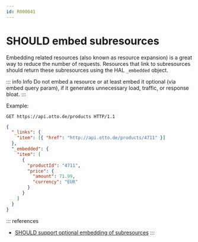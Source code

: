```yaml
---
id: R000041
---
```


# SHOULD embed subresources

Embedding related resources (also known as resource expansion) is a great way to reduce the number of requests.
Resources that link to subresources should return these subresources using the HAL `_embedded` object.

::: info Info
Do not embed a resource or at least embed it optional (via embed query param), if it generates unnecessary load, traffic, or response bloat.
:::

Example:

```http request
GET https://api.otto.de/products HTTP/1.1
```

```json
{
  "_links": {
    "item": [{ "href": "http://api.otto.de/products/4711" }]
  },
  "_embedded": {
    "item": [
      {
        "productId": "4711",
        "price": {
          "amount": 71.99,
          "currency": "EUR"
        }
      }
    ]
  }
}
```

::: references

- [SHOULD support optional embedding of subresources](./should-support-optional-embedding-of-subresources.md)
  :::
